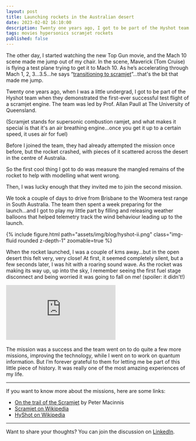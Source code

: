 ```yaml
---
layout: post
title: Launching rockets in the Australian desert
date: 2023-02-02 16:10:00
description: Twenty one years ago, I got to be part of the Hyshot team when they demonstrated the first-ever successful test flight of a scramjet engine.
tags: movies hypersonics scramjet rockets
published: false
---
```

The other day, I started watching the new Top Gun movie, and the Mach 10 scene made me jump out of my chair. In the scene, Maverick (Tom Cruise) is flying a test plane trying to get it to Mach 10. As he’s accelerating through Mach 1, 2, 3…3.5…he says “[transitioning to scramjet](https://www.youtube.com/watch?v=2PTxm1lBQeQ&t=66s)”…that's the bit that made me jump.

Twenty one years ago, when I was a little undergrad, I got to be part of the Hyshot team when they demonstrated the first-ever successful test flight of a scramjet engine. The team was led by Prof. Allan Paull at The University of Queensland.

(Scramjet stands for supersonic combustion ramjet, and what makes it special is that it's an air breathing engine…once you get it up to a certain speed, it uses air for fuel)

Before I joined the team, they had already attempted the mission once before, but the rocket crashed, with pieces of it scattered across the desert in the centre of Australia.

So the first cool thing I got to do was measure the mangled remains of the rocket to help with modelling what went wrong.

Then, I was lucky enough that they invited me to join the second mission.

We took a couple of days to drive from Brisbane to the Woomera test range in South Australia. The team then spent a week preparing for the launch...and I got to play my little part by filling and releasing weather balloons that helped telemetry track the wind behaviour leading up to the launch.

<div class="row mt-3">
    <div class="col-sm mt-3 mt-md-0">
    {% include figure.html path="assets/img/blog/hyshot-ii.png" class="img-fluid rounded z-depth-1" zoomable=true %}
    </div>
</div>

When the rocket launched, I was a couple of kms away…but in the open desert this felt very, very close! At first, it seemed completely silent, but a few seconds later, I was hit with a roaring sound wave. As the rocket was making its way up, up into the sky, I remember seeing the first fuel stage disconnect and being worried it was going to fall on me! (spoiler: it didn't!)

<div class="auto-resizable-iframe">
  <div>
    <iframe frameborder="0" allowfullscreen="" src="https://www.youtube.com/embed/gSRnBdcSbUE"></iframe>
  </div>
</div>
<br>
The mission was a success and the team went on to do quite a few more missions, improving the technology, while I went on to work on quantum information. But I’m forever grateful to them for letting me be part of this little piece of history. It was really one of the most amazing experiences of my life.

---
If you want to know more about the missions, here are some links:
- [On the trail of the Scramjet](https://www.abc.net.au/science/slab/hyshot/default.htm) by Peter Macinnis
- [Scramjet on Wikipedia](https://en.wikipedia.org/wiki/Scramjet)
- [HyShot on Wikipedia](https://en.wikipedia.org/wiki/HyShot)

---

Want to share your thoughts? You can join the discussion on [LinkedIn](https://www.linkedin.com/posts/agata-branczyk_topgunmaverick-hypersonics-scramjet-activity-7027012711414714369-zgc2).
